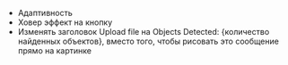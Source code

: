 * Адаптивность
* Ховер эффект на кнопку
* Изменять заголовок Upload file на Objects Detected: {количество найденных объектов}, вместо того, чтобы рисовать это сообщение прямо на картинке